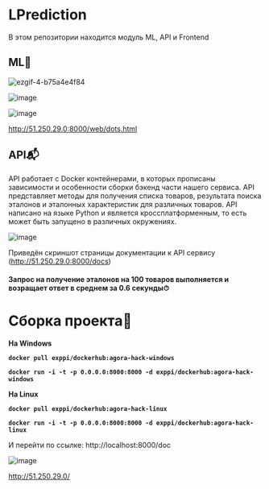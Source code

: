 # LPrediction
В этом репозитории находится модуль ML, API и Frontend
## ML🤖

![ezgif-4-b75a4e4f84](https://user-images.githubusercontent.com/83156020/185787255-c8260a9a-413b-4be2-a049-86e14bd2910a.gif)

![image](https://user-images.githubusercontent.com/83156020/185787558-60403bec-6fa4-437a-8e1b-f46c69531112.png)

![image](https://user-images.githubusercontent.com/83156020/185787569-5fb6dc65-54aa-46e0-b72d-934d85bf6371.png)

http://51.250.29.0:8000/web/dots.html

## API📬

API работает с Docker контейнерами, в которых прописаны зависимости и особенности сборки бэкенд части нашего сервиса. API представляет методы для получения списка товаров, результата поиска эталонов и эталонных характеристик для различных товаров.
API написано на языке Python и является кроссплатформенным, то есть может быть запущено в различных окружениях. 

![image](https://user-images.githubusercontent.com/32881349/185777683-9babaca0-7cb8-4bda-847e-d98a01e2211c.png)

Приведён скриншот страницы документации к API сервису (http://51.250.29.0:8000/docs)

#### Запрос на получение эталонов на 100 товаров выполняется и возращает ответ в среднем за 0.6 секунды⏱

# Сборка проекта🔧
<b> На Windows
```
docker pull exppi/dockerhub:agora-hack-windows
```
```
docker run -i -t -p 0.0.0.0:8000:8000 -d exppi/dockerhub:agora-hack-windows
```
</b>

<b> На Linux
```
docker pull exppi/dockerhub:agora-hack-linux
```
```
docker run -i -t -p 0.0.0.0:8000:8000 -d exppi/dockerhub:agora-hack-linux
```
</b>

И перейти по ссылке: http://localhost:8000/doc


![image](https://user-images.githubusercontent.com/32881349/185777289-a7e22cbf-a786-455c-a787-b5999457555a.png)

http://51.250.29.0/
